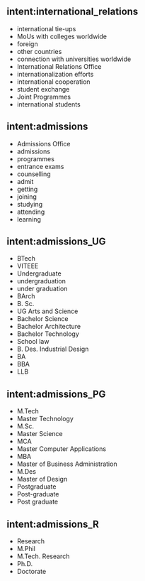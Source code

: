 ## intent:international_relations
- international tie-ups
- MoUs with colleges worldwide
- foreign 
- other countries
- connection with universities worldwide
- International Relations Office
- internationalization efforts
- international cooperation 
- student exchange
- Joint Programmes
- international students 
   
## intent:admissions
- Admissions Office
- admissions
- programmes
- entrance exams
- counselling
- admit
- getting 
- joining 
- studying
- attending 
- learning

## intent:admissions_UG
- BTech
- VITEEE
- Undergraduate
- undergraduation
- under graduation
- BArch
- B. Sc.
- UG Arts and Science
- Bachelor Science
- Bachelor Architecture
- Bachelor Technology
- School law
- B. Des. Industrial Design
- BA
- BBA
- LLB

## intent:admissions_PG
- M.Tech
- Master Technology
- M.Sc.
- Master Science
- MCA
- Master Computer Applications
- MBA
- Master of Business Administration
- M.Des
- Master of Design
- Postgraduate
- Post-graduate
- Post graduate

## intent:admissions_R
- Research
- M.Phil
- M.Tech. Research
- Ph.D.
- Doctorate
